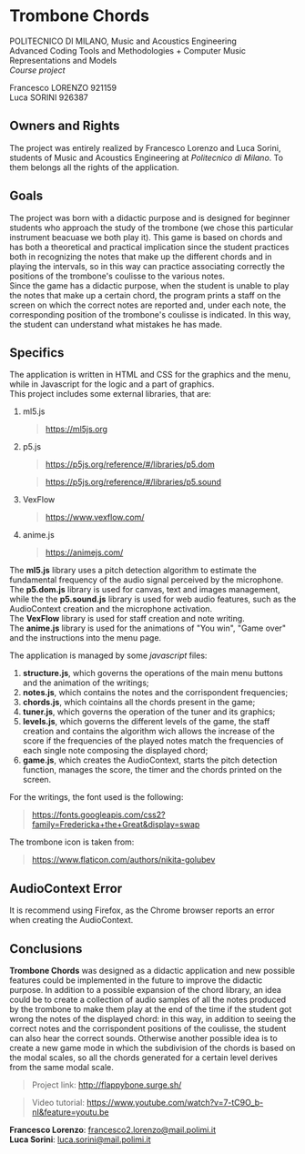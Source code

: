  <h1>Trombone Chords</h1>

<p>
POLITECNICO DI MILANO, Music and Acoustics Engineering<br>
Advanced Coding Tools and Methodologies + Computer Music Representations and Models<br>
<i>Course project</i>
</p>

<p>
Francesco LORENZO 921159<br>
Luca SORINI 926387<br>
</p>

<h2>Owners and Rights</h2>
<p>
The project was entirely realized by Francesco Lorenzo and Luca Sorini, students of Music and Acoustics Engineering at <i>Politecnico di Milano</i>. To them belongs all the rights of the application.
</p>
 
<h2>Goals</h2>
<p>
The project was born with a didactic purpose and is designed for beginner students who approach the study of the trombone (we chose this particular instrument beacuase we both play it). This game is based on chords and has both a theoretical and practical implication since the student practices both in recognizing the notes that make up the different chords and in playing the intervals, so in this way can practice associating correctly the positions of the trombone's coulisse to the various notes.<br>
Since the game has a didactic purpose, when the student is unable to play the notes that make up a certain chord, the program prints a staff on the screen on which the correct notes are reported and, under each note, the corresponding position of the trombone's coulisse is indicated. In this way, the student can understand what mistakes he has made.
</p>

<h2>Specifics</h2>

<p>
The application is written in HTML and CSS for the graphics and the menu, while in Javascript for the logic and a part of graphics. <br>
  This project includes some external libraries, that are: <br>
  
  <ol>
	<li>ml5.js</li>
		<blockquote>
			<a href="https://ml5js.org" >
			https://ml5js.org
			</a>
		</blockquote>
	<li>p5.js</li>
		<blockquote>
			<a href="https://p5js.org/reference/#/libraries/p5.dom" >
			https://p5js.org/reference/#/libraries/p5.dom
			</a>
		</blockquote>
		<blockquote>
			<a href="https://p5js.org/reference/#/libraries/p5.sound" >
			https://p5js.org/reference/#/libraries/p5.sound
			</a>
		</blockquote>
	<li>VexFlow</li>
		<blockquote>
			<a href="https://www.vexflow.com/" >
			https://www.vexflow.com/
			</a>
		</blockquote>
	<li>anime.js</li>
		<blockquote>
			<a href="https://animejs.com/" >
			https://animejs.com/
			</a>
		</blockquote>
</ol>
  
The <b>ml5.js</b> library uses a pitch detection algorithm to estimate the fundamental frequency of the audio signal perceived by the microphone.<br>
The <b>p5.dom.js</b> library is used for canvas, text and images management, while the the <b>p5.sound.js</b> library is used for web audio features, such as the AudioContext creation and the microphone activation.<br>
The <b>VexFlow</b> library is used for staff creation and note writing.<br>
The <b>anime.js</b> library is used for the animations of "You win", "Game over" and the instructions into the menu page.

The application is managed by some <i>javascript</i> files:<br>
 <ol>
	<li><b>structure.js</b>, which governs the operations of the main menu buttons and the animation of the writings;</li>
	<li><b>notes.js</b>, which contains the notes and the corrispondent frequencies;</li>
	<li><b>chords.js</b>, which cointains all the chords present in the game;</li>
	<li><b>tuner.js</b>, which governs the operation of the tuner and its graphics;</li>
	<li><b>levels.js</b>, which governs the different levels of the game, the staff creation and contains the algorithm wich allows the increase of the score if the frequencies of the played notes match the frequencies of each single note composing the displayed chord;</li>
	<li><b>game.js</b>, which creates the AudioContext, starts the pitch detection function, manages the score, the timer and the chords printed on the screen.</li>
 </ol>
For the writings, the font used is the following:
	<blockquote>
		<a href="https://fonts.googleapis.com/css2?family=Fredericka+the+Great&display=swap" >
			https://fonts.googleapis.com/css2?family=Fredericka+the+Great&display=swap
		</a>
	</blockquote>
The trombone icon is taken from:
	<blockquote>
		<a href="https://www.flaticon.com/authors/nikita-golubev" >
			https://www.flaticon.com/authors/nikita-golubev
		</a>
	</blockquote>
</p>

<h2>AudioContext Error</h2>

<p>
It is recommend using Firefox, as the Chrome browser reports an error when creating the AudioContext.
</p>

<h2>Conclusions</h2>

<b>Trombone Chords</b> was designed as a didactic application and new possible features could be implemented in the future to improve the didactic purpose. In addition to a possible expansion of the chord library, an idea could be to create a collection of audio samples of all the notes produced by the trombone to make them play at the end of the time if the student got wrong the notes of the displayed chord: in this way, in addition to seeing the correct notes and the corrispondent positions of the coulisse, the student can also hear the correct sounds. Otherwise another possible idea is to create a new game mode in which the subdivision of the chords is based on the modal scales, so all the chords generated for a certain level derives from the same modal scale.

<blockquote>
		Project link:
		<a href="http://flappybone.surge.sh/" >
			http://flappybone.surge.sh/
		</a>
	</blockquote>
<blockquote>
		Video tutorial:
		<a href="https://www.youtube.com/watch?v=7-tC9O_b-nI&feature=youtu.be" >
			https://www.youtube.com/watch?v=7-tC9O_b-nI&feature=youtu.be
		</a>
	</blockquote>
<b>Francesco Lorenzo</b>: 
<a href="mailto:francesco2.lorenzo@mail.polimi.it">
francesco2.lorenzo@mail.polimi.it
</a><br>
<b>Luca Sorini</b>: 
<a href="mailto:luca.sorini@mail.polimi.it">
luca.sorini@mail.polimi.it
</a>
</p>
